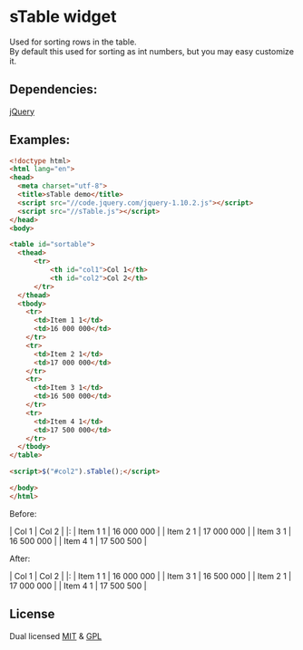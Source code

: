 # sTable widget

Used for sorting rows in the table.   
By default this used for sorting as int numbers, but you may easy customize it.

## Dependencies:
[jQuery](https://github.com/jquery/jquery)

## Examples:
```html
<!doctype html>
<html lang="en">
<head>
  <meta charset="utf-8">
  <title>sTable demo</title>
  <script src="//code.jquery.com/jquery-1.10.2.js"></script>
  <script src="//sTable.js"></script>
</head>
<body>

<table id="sortable">
  <thead>
      <tr>
          <th id="col1">Col 1</th>
          <th id="col2">Col 2</th>         
      </tr>
  </thead>
  <tbody>
    <tr>
      <td>Item 1 1</td>
      <td>16 000 000</td>
    </tr>
    <tr>
      <td>Item 2 1</td>
      <td>17 000 000</td>
    </tr>
    <tr>
      <td>Item 3 1</td>
      <td>16 500 000</td>
    </tr>
    <tr>
      <td>Item 4 1</td>
      <td>17 500 000</td>
    </tr>
  </tbody>
</table>

<script>$("#col2").sTable();</script>

</body>
</html>
```

Before:

| Col 1 | Col 2 |
|:
| Item 1 1 | 16 000 000 |
| Item 2 1 | 17 000 000 |
| Item 3 1 | 16 500 000 |
| Item 4 1 | 17 500 500 |

After:

| Col 1 | Col 2 |
|:
| Item 1 1 | 16 000 000 |
| Item 3 1 | 16 500 000 |
| Item 2 1 | 17 000 000 |
| Item 4 1 | 17 500 500 |


## License
Dual licensed [MIT](http://www.opensource.org/licenses/mit-license) & [GPL](http://www.opensource.org/licenses/gpl-license)
